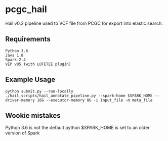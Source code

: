 # pcgc_hail
Hail v0.2 pipeline used to VCF file from PCGC for export into elastic search.

## Requirements
```
Python 3.6
Java 1.8
Spark-2.4
VEP v85 (with LOFETEE plugin)
```

## Example Usage
```
python submit.py --run-locally ./hail_scripts/hail_annotate_pipeline.py --spark-home $SPARK_HOME --driver-memory 16G --executor-memory 8G -i input_file -m meta_file
```

## Wookie mistakes
Python 3.6 is not the default python
$SPARK_HOME is set to an older version of Spark

